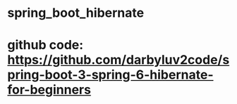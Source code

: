 # spring_boot_hibernate
# github code: https://github.com/darbyluv2code/spring-boot-3-spring-6-hibernate-for-beginners

